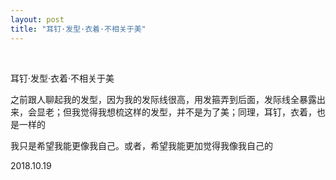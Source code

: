 ```yaml
---
layout: post
title: "耳钉·发型·衣着·不相关于美"
---
```


  
&nbsp;
&nbsp;


耳钉·发型·衣着·不相关于美

之前跟人聊起我的发型，因为我的发际线很高，用发箍弄到后面，发际线全暴露出来，会显老；但我觉得我想梳这样的发型，并不是为了美；同理，耳钉，衣着，也是一样的

我只是希望我能更像我自己。或者，希望我能更加觉得我像我自己的

2018.10.19